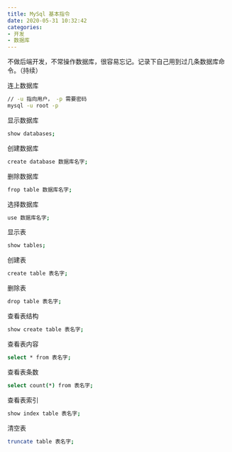 ```yaml
---
title: MySql 基本指令
date: 2020-05-31 10:32:42
categories:
- 开发
- 数据库
---
```


不做后端开发，不常操作数据库，很容易忘记。记录下自己用到过几条数据库命令。（持续）

连上数据库
```bash
// -u 指向用户， -p 需要密码
mysql -u root -p
```

显示数据库
```bash
show databases;
```

创建数据库
```bash
create database 数据库名字;
```

删除数据库
```bash
frop table 数据库名字;
```

选择数据库
```bash
use 数据库名字;
```

显示表
```bash
show tables;
```

创建表
```bash
create table 表名字;
```

删除表
```bash
drop table 表名字;
```

查看表结构
```bash
show create table 表名字;
```

查看表内容
```bash
select * from 表名字;
```

查看表条数
```bash
select count(*) from 表名字;
```

查看表索引
```bash
show index table 表名字;
```

清空表
```bash
truncate table 表名字;
```
